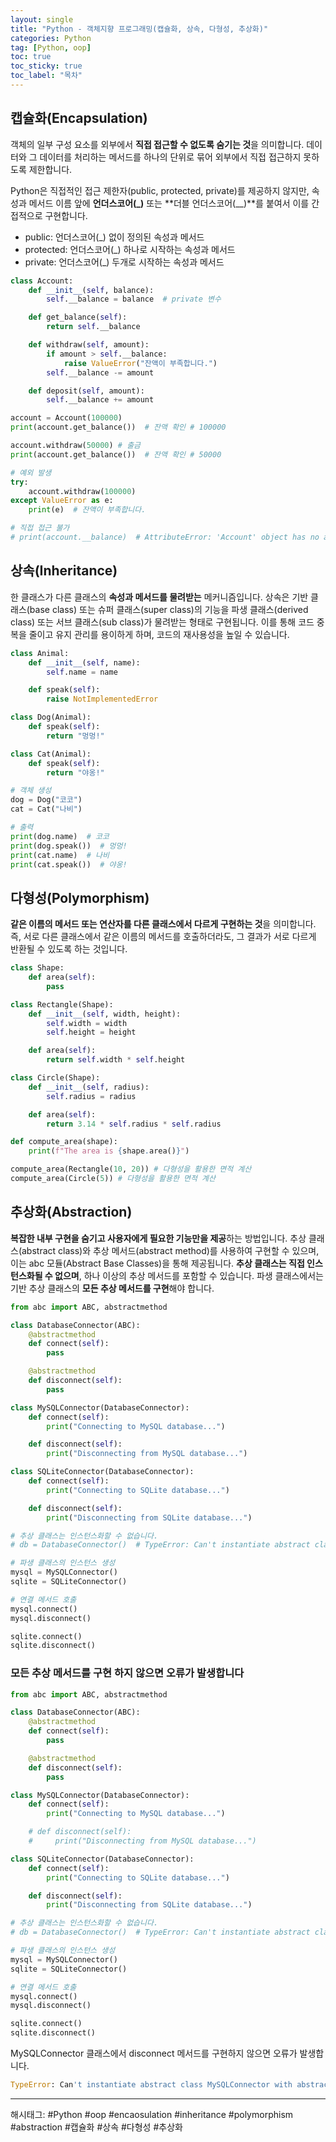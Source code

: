 ```yaml
---
layout: single
title: "Python - 객체지향 프로그래밍(캡슐화, 상속, 다형성, 추상화)"
categories: Python
tag: [Python, oop]
toc: true
toc_sticky: true
toc_label: "목차"
---
```

## 캡슐화(Encapsulation)

객체의 일부 구성 요소를 외부에서 **직접 접근할 수 없도록 숨기는 것**을 의미합니다. 데이터와 그 데이터를 처리하는 메서드를 하나의 단위로 묶어 외부에서 직접 접근하지 못하도록 제한합니다.

Python은 직접적인 접근 제한자(public, protected, private)를 제공하지 않지만, 속성과 메서드 이름 앞에 **언더스코어(_)** 또는 **더블 언더스코어(__)**를 붙여서 이를 간접적으로 구현합니다.

- public: 언더스코어(_) 없이 정의된 속성과 메서드
- protected: 언더스코어(_) 하나로 시작하는 속성과 메서드
- private: 언더스코어(_) 두개로 시작하는 속성과 메서드

```python
class Account:
    def __init__(self, balance):
        self.__balance = balance  # private 변수

    def get_balance(self):
        return self.__balance

    def withdraw(self, amount):
        if amount > self.__balance:
            raise ValueError("잔액이 부족합니다.")
        self.__balance -= amount

    def deposit(self, amount):
        self.__balance += amount

account = Account(100000)
print(account.get_balance())  # 잔액 확인 # 100000

account.withdraw(50000) # 출금
print(account.get_balance())  # 잔액 확인 # 50000

# 예외 발생
try:
    account.withdraw(100000)
except ValueError as e:
    print(e)  # 잔액이 부족합니다.

# 직접 접근 불가
# print(account.__balance)  # AttributeError: 'Account' object has no attribute '__balance'
```

## 상속(Inheritance)

한 클래스가 다른 클래스의 **속성과 메서드를 물려받는** 메커니즘입니다. 상속은 기반 클래스(base class) 또는 슈퍼 클래스(super class)의 기능을 파생 클래스(derived class) 또는 서브 클래스(sub class)가 물려받는 형태로 구현됩니다. 이를 통해 코드 중복을 줄이고 유지 관리를 용이하게 하며, 코드의 재사용성을 높일 수 있습니다.

```python
class Animal:
    def __init__(self, name):
        self.name = name

    def speak(self):
        raise NotImplementedError

class Dog(Animal):
    def speak(self):
        return "멍멍!"

class Cat(Animal):
    def speak(self):
        return "야옹!"

# 객체 생성
dog = Dog("코코")
cat = Cat("나비")

# 출력
print(dog.name)  # 코코
print(dog.speak())  # 멍멍!
print(cat.name)  # 나비
print(cat.speak())  # 야옹!
```

## 다형성(Polymorphism)

**같은 이름의 메서드 또는 연산자를 다른 클래스에서 다르게 구현하는 것**을 의미합니다. 즉, 서로 다른 클래스에서 같은 이름의 메서드를 호출하더라도, 그 결과가 서로 다르게 반환될 수 있도록 하는 것입니다.

```python
class Shape:
    def area(self):
        pass

class Rectangle(Shape):
    def __init__(self, width, height):
        self.width = width
        self.height = height

    def area(self):
        return self.width * self.height

class Circle(Shape):
    def __init__(self, radius):
        self.radius = radius

    def area(self):
        return 3.14 * self.radius * self.radius

def compute_area(shape):
    print(f"The area is {shape.area()}")

compute_area(Rectangle(10, 20)) # 다형성을 활용한 면적 계산
compute_area(Circle(5)) # 다형성을 활용한 면적 계산
```

## 추상화(Abstraction)

**복잡한 내부 구현을 숨기고 사용자에게 필요한 기능만을 제공**하는 방법입니다. 추상 클래스(abstract class)와 추상 메서드(abstract method)를 사용하여 구현할 수 있으며, 이는 abc 모듈(Abstract Base Classes)을 통해 제공됩니다. **추상 클래스는 직접 인스턴스화될 수 없으며**, 하나 이상의 추상 메서드를 포함할 수 있습니다. 파생 클래스에서는 기반 추상 클래스의 **모든 추상 메서드를 구현**해야 합니다.

```python
from abc import ABC, abstractmethod

class DatabaseConnector(ABC):
    @abstractmethod
    def connect(self):
        pass

    @abstractmethod
    def disconnect(self):
        pass

class MySQLConnector(DatabaseConnector):
    def connect(self):
        print("Connecting to MySQL database...")

    def disconnect(self):
        print("Disconnecting from MySQL database...")

class SQLiteConnector(DatabaseConnector):
    def connect(self):
        print("Connecting to SQLite database...")

    def disconnect(self):
        print("Disconnecting from SQLite database...")

# 추상 클래스는 인스턴스화할 수 없습니다.
# db = DatabaseConnector()  # TypeError: Can't instantiate abstract class

# 파생 클래스의 인스턴스 생성
mysql = MySQLConnector()
sqlite = SQLiteConnector()

# 연결 메서드 호출
mysql.connect()
mysql.disconnect()

sqlite.connect()
sqlite.disconnect()
```

### 모든 추상 메서드를 구현 하지 않으면 오류가 발생합니다

```python
from abc import ABC, abstractmethod

class DatabaseConnector(ABC):
    @abstractmethod
    def connect(self):
        pass

    @abstractmethod
    def disconnect(self):
        pass

class MySQLConnector(DatabaseConnector):
    def connect(self):
        print("Connecting to MySQL database...")

    # def disconnect(self):
    #     print("Disconnecting from MySQL database...")

class SQLiteConnector(DatabaseConnector):
    def connect(self):
        print("Connecting to SQLite database...")

    def disconnect(self):
        print("Disconnecting from SQLite database...")

# 추상 클래스는 인스턴스화할 수 없습니다.
# db = DatabaseConnector()  # TypeError: Can't instantiate abstract class

# 파생 클래스의 인스턴스 생성
mysql = MySQLConnector()
sqlite = SQLiteConnector()

# 연결 메서드 호출
mysql.connect()
mysql.disconnect()

sqlite.connect()
sqlite.disconnect()
```

MySQLConnector 클래스에서 disconnect 메서드를 구현하지 않으면 오류가 발생합니다.

```python
TypeError: Can't instantiate abstract class MySQLConnector with abstract methods disconnect
```

---

해시태그: #Python #oop #encaosulation #inheritance #polymorphism #abstraction #캡슐화 #상속 #다형성 #추상화
